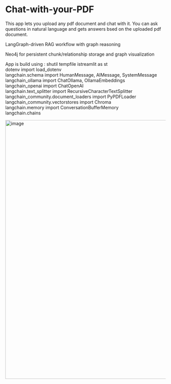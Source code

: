 # Chat-with-your-PDF
This app lets you upload any pdf document and chat with it. You can ask questions in natural language and gets answers bsed on the uploaded pdf document.  

LangGraph-driven RAG workflow with graph reasoning

Neo4j for persistent chunk/relationship storage and graph visualization

  App is build using :
shutil
tempfile
istreamlit as st  
dotenv import load_dotenv  
langchain.schema import HumanMessage, AIMessage, SystemMessage  
langchain_ollama import ChatOllama, OllamaEmbeddings  
langchain_openai import ChatOpenAI  
langchain.text_splitter import RecursiveCharacterTextSplitter  
langchain_community.document_loaders import PyPDFLoader  
langchain_community.vectorstores import Chroma  
langchain.memory import ConversationBufferMemory  
langchain.chains  


  <img width="1899" height="811" alt="image" src="https://github.com/user-attachments/assets/5f329b74-352a-4806-b9ce-934463ab0334" />

